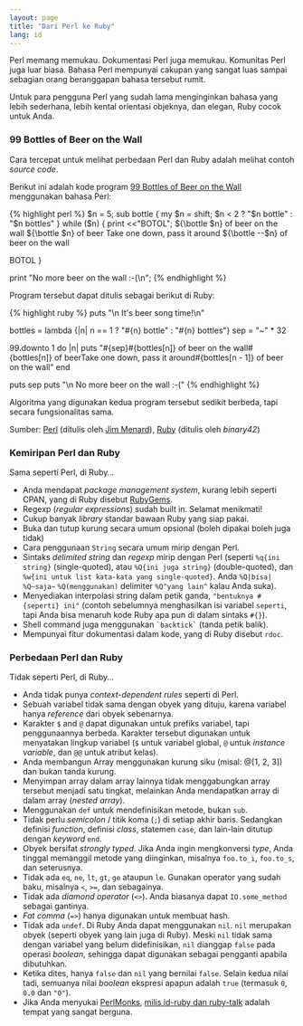 ```yaml
---
layout: page
title: "Dari Perl ke Ruby"
lang: id
---
```


Perl memang memukau. Dokumentasi Perl juga memukau. Komunitas Perl juga
luar biasa. Bahasa Perl mempunyai cakupan yang sangat luas sampai
sebagian orang beranggapan bahasa tersebut rumit.

Untuk para pengguna Perl yang sudah lama menginginkan bahasa yang lebih
sederhana, lebih kental orientasi objeknya, dan elegan, Ruby cocok untuk
Anda.

### 99 Bottles of Beer on the Wall

Cara tercepat untuk melihat perbedaan Perl dan Ruby adalah melihat
contoh *source code*.

Berikut ini adalah kode program [99 Bottles of Beer on the Wall][1]
menggunakan bahasa Perl:

{% highlight perl %}
$n = 5;
sub bottle { my $n = shift; $n < 2 ? "$n bottle" : "$n bottles" }
while ($n) {
   print <<"BOTOL";
${\bottle $n} of beer on the wall
${\bottle $n} of beer
Take one down, pass it around
${\bottle --$n} of beer on the wall

BOTOL
}

print "No more beer on the wall :-(\n";
{% endhighlight %}

Program tersebut dapat ditulis sebagai berikut di Ruby:

{% highlight ruby %}
puts "\n It's beer song time!\n"

bottles = lambda {|n| n == 1 ? "#{n} bottle" : "#{n} bottles"}
sep = "~" * 32

99.downto 1 do |n|
  puts "#{sep}#{bottles[n]} of beer on the wall#{bottles[n]} of beerTake one down, pass it around#{bottles[n - 1]} of beer on the wall"
end

puts sep
puts "\n No more beer on the wall :-("
{% endhighlight %}

Algoritma yang digunakan kedua program tersebut sedikit berbeda, tapi
secara fungsionalitas sama.

Sumber: [Perl][2] (ditulis oleh [Jim Menard][3]), [Ruby][4] (ditulis
oleh *binary42*)

### Kemiripan Perl dan Ruby

Sama seperti Perl, di Ruby…

* Anda mendapat *package management system*, kurang lebih seperti CPAN,
  yang di Ruby disebut [RubyGems][5].
* Regexp (*regular expressions*) sudah built in. Selamat menikmati!
* Cukup banyak *library* standar bawaan Ruby yang siap pakai.
* Buka dan tutup kurung secara umum opsional (boleh dipakai boleh juga
  tidak)
* Cara penggunaan `String` secara umum mirip dengan Perl.
* Sintaks *delimited string* dan *regexp* mirip dengan Perl (seperti
  `%q{ini string}` (single-quoted), atau `%Q{ini juga string}`
  (double-quoted), dan `%w{ini untuk list kata-kata yang
  single-quoted}`. Anda `%Q|bisa|` `%Q~saja~` `%Q(menggunakan)`
  delimiter `%Q^yang lain^` kalau Anda suka).
* Menyediakan interpolasi string dalam petik ganda, `"bentuknya
  #{seperti} ini"` (contoh sebelumnya menghasilkan isi variabel
  `seperti`, tapi Anda bisa menaruh kode Ruby apa pun di dalam sintaks
  `#{}`).
* Shell command juga menggunakan `` `backtick` `` (tanda petik balik).
* Mempunyai fitur dokumentasi dalam kode, yang di Ruby disebut `rdoc`.

### Perbedaan Perl dan Ruby

Tidak seperti Perl, di Ruby…

* Anda tidak punya *context-dependent rules* seperti di Perl.
* Sebuah variabel tidak sama dengan obyek yang dituju, karena variabel
  hanya *reference* dari obyek sebenarnya.
* Karakter `$` and `@` dapat digunakan untuk prefiks variabel,
  tapi penggunaannya berbeda. Karakter tersebut digunakan untuk
  menyatakan lingkup variabel (`$` untuk variabel global, `@`
  untuk _instance variable_, dan `@@` untuk atribut kelas).
* Anda membangun Array menggunakan kurung siku (misal: @\[1, 2, 3\]) dan
  bukan tanda kurung.
* Menyimpan array dalam array lainnya tidak menggabungkan array tersebut
  menjadi satu tingkat, melainkan Anda mendapatkan array di dalam array
  (*nested array*).
* Menggunakan `def` untuk mendefinisikan metode, bukan `sub`.
* Tidak perlu *semicolon* / titik koma (`;`) di setiap akhir baris.
  Sedangkan definisi *function*, definisi *class*, statemen `case`, dan
  lain-lain ditutup dengan *keyword* `end`.
* Obyek bersifat *strongly typed*. Jika Anda ingin mengkonversi *type*,
  Anda tinggal memanggil metode yang diinginkan, misalnya `foo.to_i`,
  `foo.to_s`, dan seterusnya.
* Tidak ada `eq`, `ne`, `lt`, `gt`, `ge` ataupun `le`. Gunakan operator
  yang sudah baku, misalnya `<`, `>=`, dan sebagainya.
* Tidak ada *diamond operator* (`<>`). Anda biasanya dapat
  `IO.some_method` sebagai gantinya.
* *Fat comma* (`=>`) hanya digunakan untuk membuat hash.
* Tidak ada `undef`. Di Ruby Anda dapat menggunakan `nil`. `nil`
  merupakan obyek (seperti obyek yang lain juga di Ruby). Meski `nil`
  tidak sama dengan variabel yang belum didefinisikan, `nil` dianggap
  `false` pada operasi *boolean*, sehingga dapat digunakan sebagai
  pengganti apabila dibutuhkan.
* Ketika dites, hanya `false` dan `nil` yang bernilai `false`. Selain
  kedua nilai tadi, semuanya nilai *boolean* ekspresi apapun adalah
  `true` (termasuk `0`, `0.0` dan `"0"`).
* Jika Anda menyukai [PerlMonks][6], [milis id-ruby dan
  ruby-talk](/id/community/mailing-lists/) adalah tempat yang sangat
  berguna.



[1]: http://www.99-bottles-of-beer.net/
[2]: http://www.99-bottles-of-beer.net/language-perl-539.html
[3]: http://www.io.com/~jimm/
[4]: http://www.99-bottles-of-beer.net/language-ruby-670.html
[5]: http://guides.rubygems.org
[6]: http://www.perlmonks.org/
